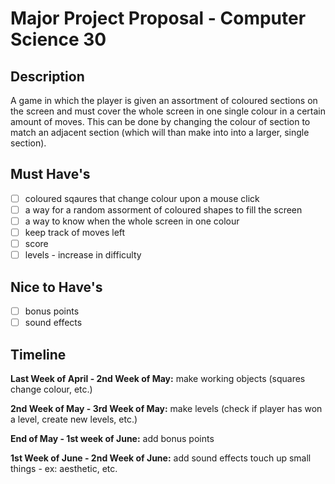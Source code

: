 # Major Project Proposal - Computer Science 30

## Description
A game in which the player is given an assortment of coloured sections on the screen and must cover the whole screen in one single colour in a certain amount of moves. This can be done by changing the colour of section to match an adjacent section (which will than make into into a larger, single section). 

## Must Have's
- [ ] coloured sqaures that change colour upon a mouse click
- [ ] a way for a random assorment of coloured shapes to fill the screen
- [ ] a way to know when the whole screen in one colour
- [ ] keep track of moves left
- [ ] score
- [ ] levels - increase in difficulty

## Nice to Have's
- [ ] bonus points 
- [ ] sound effects

## Timeline
**Last Week of April - 2nd Week of May:** 
  make working objects (squares change colour, etc.)
  
**2nd Week of May - 3rd Week of May:**
  make levels (check if player has won a level, create new levels, etc.)

**End of May - 1st week of June:**
  add bonus points
  
**1st Week of June - 2nd Week of June:**
  add sound effects
  touch up small things - ex: aesthetic, etc.


